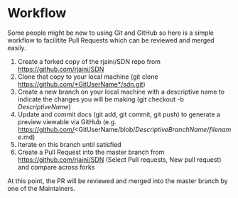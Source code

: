 # Workflow  
Some people might be new to using Git and GitHub so here is a simple workflow to facilitite Pull Requests which can be reviewed and merged easily.

 1. Create a forked copy of the rjaini/SDN repo from https://github.com/rjaini/SDN 
 2. Clone that copy to your local machine (git clone https://github.com/*GitUserName*/sdn.git)
 3. Create a new branch on your local machine with a descriptive name to indicate the changes you will be making (git checkout -b *DescriptiveName*)
 4. Update and commit docs (git add, git commit, git push) to generate a preview viewable via GitHub (e.g. https://github.com/<GitUserName/blob/*DescriptiveBranchName*/*filename*.md)
 5. Iterate on this branch until satisfied
 6. Create a Pull Request into the master branch from https://github.com/rjaini/SDN (Select Pull requests, New pull request) and compare across forks


At this point, the PR will be reviewed and merged into the master branch by one of the Maintainers.



